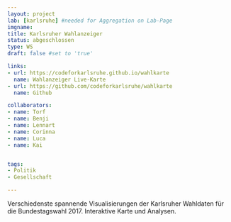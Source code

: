 ```yaml
---
layout: project
lab: [karlsruhe] #needed for Aggregation on Lab-Page
imgname:
title: Karlsruher Wahlanzeiger
status: abgeschlossen
type: WS
draft: false #set to 'true'

links:
- url: https://codeforkarlsruhe.github.io/wahlkarte
  name: Wahlanzeiger Live-Karte
- url: https://github.com/codeforkarlsruhe/wahlkarte
  name: Github

collaborators:
- name: Torf
- name: Benji
- name: Lennart
- name: Corinna
- name: Luca
- name: Kai


tags:
- Politik
- Gesellschaft

---
```


Verschiedenste spannende Visualisierungen der Karlsruher Wahldaten für die Bundestagswahl 2017. Interaktive Karte und Analysen.
